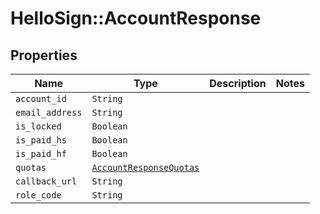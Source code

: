 # HelloSign::AccountResponse



## Properties

| Name | Type | Description | Notes |
| ---- | ---- | ----------- | ----- |
| `account_id` | ```String``` |    |  |
| `email_address` | ```String``` |    |  |
| `is_locked` | ```Boolean``` |    |  |
| `is_paid_hs` | ```Boolean``` |    |  |
| `is_paid_hf` | ```Boolean``` |    |  |
| `quotas` | [```AccountResponseQuotas```](AccountResponseQuotas.md) |    |  |
| `callback_url` | ```String``` |    |  |
| `role_code` | ```String``` |    |  |

